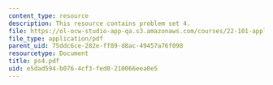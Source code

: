 ```yaml
---
content_type: resource
description: This resource contains problem set 4.
file: https://ol-ocw-studio-app-qa.s3.amazonaws.com/courses/22-101-applied-nuclear-physics-fall-2006/e5dad594b0764cf3fed0210066eea0e5_ps4.pdf
file_type: application/pdf
parent_uid: 75ddc6ce-282e-ff89-d8ac-49457a76f098
resourcetype: Document
title: ps4.pdf
uid: e5dad594-b076-4cf3-fed0-210066eea0e5
---
```

